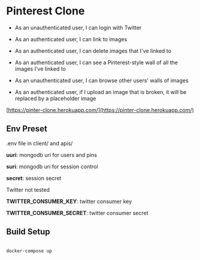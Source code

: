 # Pinterest Clone

- As an unauthenticated user, I can login with Twitter

- As an authenticated user, I can link to images

- As an authenticated user, I can delete images that I've linked to

- As an authenticated user, I can see a Pinterest-style wall of all the images I've linked to

- As an unauthenticated user, I can browse other users' walls of images

- As an authenticated user, if I upload an image that is broken, it will be replaced by a placeholder image

[https://pinter-clone.herokuapp.com/](https://pinter-clone.herokuapp.com/)

## Env Preset

.env file in client/ and apis/

**uuri**: mongodb uri for users and pins

**suri**: mongodb uri for session control

**secret**: session secret

Twitter not tested

**TWITTER_CONSUMER_KEY**: twitter consumer key

**TWITTER_CONSUMER_SECRET**: twitter consumer secret

## Build Setup

``` bash

docker-compose up

```
